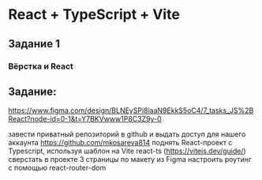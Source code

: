 # React + TypeScript + Vite

## Задание 1

### Вёрстка и React

## Задание:
https://www.figma.com/design/BLNEySPi8iaaN9EkkS5oC4/7_tasks_JS%2BReact?node-id=0-1&t=Y7BKVwww1P8C3Z9y-0

завести приватный репозиторий в github и выдать доступ для нашего аккаунта https://github.com/mkosareva814
поднять React-проект c Typescript, используя шаблон на Vite react-ts (https://vitejs.dev/guide/)
сверстать в проекте 3 страницы по макету из Figma
настроить роутинг с помощью react-router-dom
